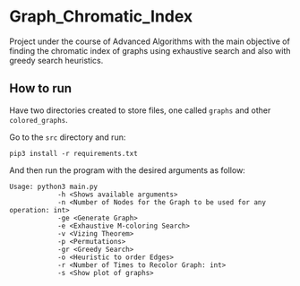 # Graph_Chromatic_Index

Project under the course of Advanced Algorithms with the main objective of finding the chromatic index of graphs using exhaustive search and also with greedy search heuristics.

## How to run

Have two directories created to store files, one called `graphs` and other `colored_graphs`.

Go to the `src` directory and run:

`pip3 install -r requirements.txt`

And then run the program with the desired arguments as follow:

```
Usage: python3 main.py
			-h <Shows available arguments>
			-n <Number of Nodes for the Graph to be used for any operation: int>
			-ge <Generate Graph>
			-e <Exhaustive M-coloring Search>
			-v <Vizing Theorem>
			-p <Permutations>
			-gr <Greedy Search>
			-o <Heuristic to order Edges>
			-r <Number of Times to Recolor Graph: int>
			-s <Show plot of graphs>
```